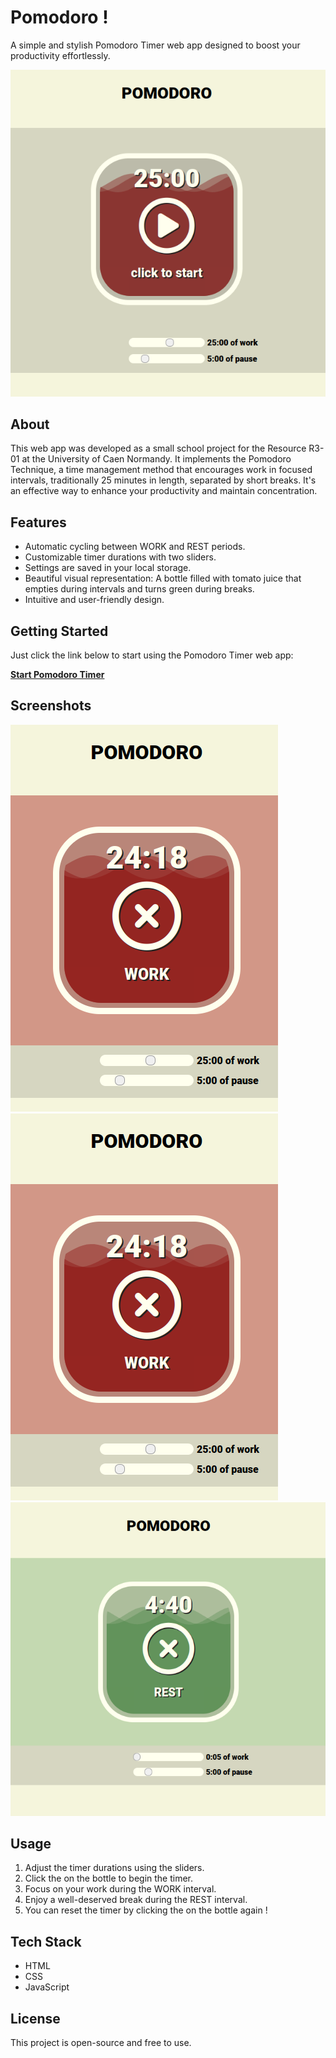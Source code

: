 # Pomodoro !

A simple and stylish Pomodoro Timer web app designed to boost your productivity effortlessly.

![App Screenshot 0](img/screenshot0.png)

## About

This web app was developed as a small school project for the Resource R3-01 at the University of Caen Normandy. It implements the Pomodoro Technique, a time management method that encourages work in focused intervals, traditionally 25 minutes in length, separated by short breaks. It's an effective way to enhance your productivity and maintain concentration.

## Features

- Automatic cycling between WORK and REST periods.
- Customizable timer durations with two sliders.
- Settings are saved in your local storage.
- Beautiful visual representation: A bottle filled with tomato juice that empties during intervals and turns green during breaks.
- Intuitive and user-friendly design.

## Getting Started

Just click the link below to start using the Pomodoro Timer web app:

[**Start Pomodoro Timer**](https://moustave.github.io/pomodoro/)

## Screenshots

![App Screenshot 1](img/screenshot1.png)
![App Screenshot 2](img/screenshot1.png)
![App Screenshot 3](img/screenshot3.png)

## Usage

1. Adjust the timer durations using the sliders.
2. Click the on the bottle to begin the timer.
3. Focus on your work during the WORK interval.
4. Enjoy a well-deserved break during the REST interval.
5. You can reset the timer by clicking the on the bottle again !

## Tech Stack

- HTML
- CSS
- JavaScript

## License

This project is open-source and free to use.
